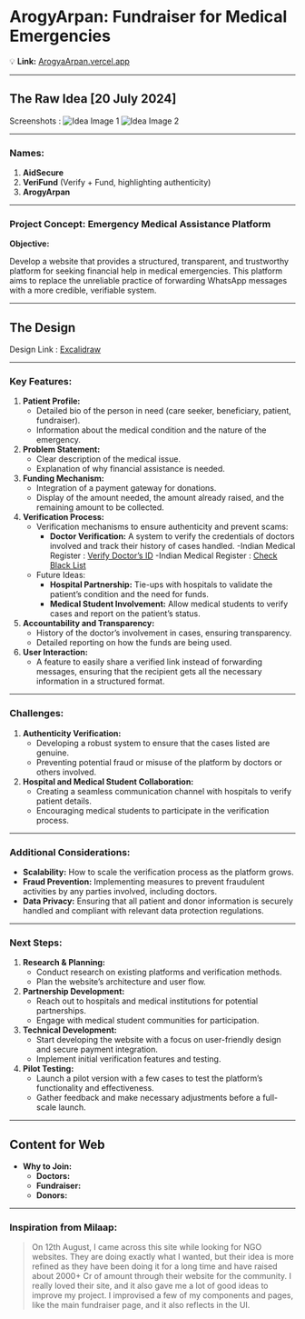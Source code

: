 # ArogyArpan: Fundraiser for Medical Emergencies

💡 **Link:** [ArogyaArpan.vercel.app](https://arogyarpan.vercel.app)

---

## The Raw Idea [20 July 2024]
Screenshots : 
![Idea Image 1](https://www.notion.so/ArogyArpan-Fundraiser-for-medical-emergencies-beebadf75570410d900a1cdf84bbedb0?pvs=4#623beb9202ef4d92bfac738ff381be65)
![Idea Image 2](https://www.notion.so/ArogyArpan-Fundraiser-for-medical-emergencies-beebadf75570410d900a1cdf84bbedb0?pvs=4#94f6c9bfb03b469ea6f6d661a6cd1f7a)

---

### Names:

1. **AidSecure**
2. **VeriFund** (Verify + Fund, highlighting authenticity)
3. **ArogyArpan**

---

### Project Concept: Emergency Medical Assistance Platform

**Objective:**

Develop a website that provides a structured, transparent, and trustworthy platform for seeking financial help in medical emergencies. This platform aims to replace the unreliable practice of forwarding WhatsApp messages with a more credible, verifiable system.

---

## The Design

Design Link :  [Excalidraw](https://excalidraw.com/#json=11Uxvnw1gCrMXoTM8jysh,3Fuz3npskZEj86VJ3BTlYQ)

---

### Key Features:

1. **Patient Profile:**
    - Detailed bio of the person in need (care seeker, beneficiary, patient, fundraiser).
    - Information about the medical condition and the nature of the emergency.
2. **Problem Statement:**
    - Clear description of the medical issue.
    - Explanation of why financial assistance is needed.
3. **Funding Mechanism:**
    - Integration of a payment gateway for donations.
    - Display of the amount needed, the amount already raised, and the remaining amount to be collected.
4. **Verification Process:**
    - Verification mechanisms to ensure authenticity and prevent scams:
      - **Doctor Verification:** A system to verify the credentials of doctors involved and track their history of cases handled.
        -Indian Medical Register : [Verify Doctor’s ID](https://www.nmc.org.in/information-desk/indian-medical-register/)
        -Indian Medical Register : [Check Black List](https://www.nmc.org.in/information-desk/indian-medical-register/black-list-doctors/)
    - Future Ideas:
      - **Hospital Partnership:** Tie-ups with hospitals to validate the patient’s condition and the need for funds.
      - **Medical Student Involvement:** Allow medical students to verify cases and report on the patient’s status.
5. **Accountability and Transparency:**
    - History of the doctor’s involvement in cases, ensuring transparency.
    - Detailed reporting on how the funds are being used.
6. **User Interaction:**
    - A feature to easily share a verified link instead of forwarding messages, ensuring that the recipient gets all the necessary information in a structured format.

---

### Challenges:

1. **Authenticity Verification:**
    - Developing a robust system to ensure that the cases listed are genuine.
    - Preventing potential fraud or misuse of the platform by doctors or others involved.
2. **Hospital and Medical Student Collaboration:**
    - Creating a seamless communication channel with hospitals to verify patient details.
    - Encouraging medical students to participate in the verification process.

---

### Additional Considerations:

- **Scalability:** How to scale the verification process as the platform grows.
- **Fraud Prevention:** Implementing measures to prevent fraudulent activities by any parties involved, including doctors.
- **Data Privacy:** Ensuring that all patient and donor information is securely handled and compliant with relevant data protection regulations.

---

### Next Steps:

1. **Research & Planning:**
    - Conduct research on existing platforms and verification methods.
    - Plan the website’s architecture and user flow.
2. **Partnership Development:**
    - Reach out to hospitals and medical institutions for potential partnerships.
    - Engage with medical student communities for participation.
3. **Technical Development:**
    - Start developing the website with a focus on user-friendly design and secure payment integration.
    - Implement initial verification features and testing.
4. **Pilot Testing:**
    - Launch a pilot version with a few cases to test the platform’s functionality and effectiveness.
    - Gather feedback and make necessary adjustments before a full-scale launch.

---

## Content for Web

- **Why to Join:**
  - **Doctors:**
  - **Fundraiser:**
  - **Donors:**

---

### Inspiration from Milaap:

> On 12th August, I came across this site while looking for NGO websites. They are doing exactly what I wanted, but their idea is more refined as they have been doing it for a long time and have raised about 2000+ Cr of amount through their website for the community. I really loved their site, and it also gave me a lot of good ideas to improve my project. I improvised a few of my components and pages, like the main fundraiser page, and it also reflects in the UI.
